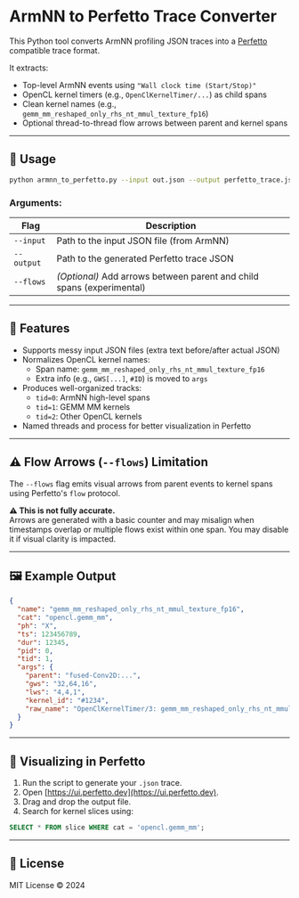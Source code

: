 # ArmNN to Perfetto Trace Converter

This Python tool converts ArmNN profiling JSON traces into a [Perfetto](https://ui.perfetto.dev) compatible trace format.

It extracts:
- Top-level ArmNN events using `"Wall clock time (Start/Stop)"`
- OpenCL kernel timers (e.g., `OpenClKernelTimer/...`) as child spans
- Clean kernel names (e.g., `gemm_mm_reshaped_only_rhs_nt_mmul_texture_fp16`)
- Optional thread-to-thread flow arrows between parent and kernel spans

---

## 🔧 Usage

```bash
python armnn_to_perfetto.py --input out.json --output perfetto_trace.json [--flows]
```

### Arguments:

| Flag       | Description                                     |
|------------|-------------------------------------------------|
| `--input`  | Path to the input JSON file (from ArmNN)        |
| `--output` | Path to the generated Perfetto trace JSON       |
| `--flows`  | _(Optional)_ Add arrows between parent and child spans (experimental) |

---

## 🧠 Features

- Supports messy input JSON files (extra text before/after actual JSON)
- Normalizes OpenCL kernel names:
  - Span name: `gemm_mm_reshaped_only_rhs_nt_mmul_texture_fp16`
  - Extra info (e.g., `GWS[...]`, `#ID`) is moved to `args`
- Produces well-organized tracks:
  - `tid=0`: ArmNN high-level spans
  - `tid=1`: GEMM MM kernels
  - `tid=2`: Other OpenCL kernels
- Named threads and process for better visualization in Perfetto

---

## ⚠️ Flow Arrows (`--flows`) Limitation

The `--flows` flag emits visual arrows from parent events to kernel spans using Perfetto's `flow` protocol.

**⚠️ This is not fully accurate.**  
Arrows are generated with a basic counter and may misalign when timestamps overlap or multiple flows exist within one span. You may disable it if visual clarity is impacted.

---

## 🖼 Example Output

```json
{
  "name": "gemm_mm_reshaped_only_rhs_nt_mmul_texture_fp16",
  "cat": "opencl.gemm_mm",
  "ph": "X",
  "ts": 123456789,
  "dur": 12345,
  "pid": 0,
  "tid": 1,
  "args": {
    "parent": "fused-Conv2D:...",
    "gws": "32,64,16",
    "lws": "4,4,1",
    "kernel_id": "#1234",
    "raw_name": "OpenClKernelTimer/3: gemm_mm_reshaped_only_rhs_nt_mmul_texture_fp16 GWS[32,64,16] LWS[4,4,1]_#1234"
  }
}
```

---

## 🧪 Visualizing in Perfetto

1. Run the script to generate your `.json` trace.
2. Open [https://ui.perfetto.dev](https://ui.perfetto.dev).
3. Drag and drop the output file.
4. Search for kernel slices using:
```sql
SELECT * FROM slice WHERE cat = 'opencl.gemm_mm';
```

---

## 📄 License

MIT License © 2024

